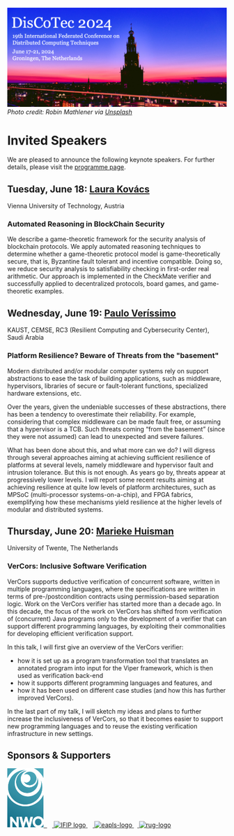[![](banner2024.v2.png)](.)
*Photo credit: Robin Mathlener via [Unsplash](https://unsplash.com/photos/black-concrete-building-during-night-time-3x-fuFPs-G0)* 

# Invited Speakers

We are pleased to announce the following keynote speakers. 
For further details, please visit the [programme page](https://www.discotec.org/2024/programme).

## Tuesday, June 18: [Laura Kovács](http://lkovacs.com)
Vienna University of Technology, Austria

### Automated Reasoning in BlockChain Security

We describe a game-theoretic framework for the security  analysis of blockchain protocols. 
We apply automated reasoning techniques to determine whether a game-theoretic protocol 
model is game-theoretically secure, that is, Byzantine fault tolerant and incentive compatible. 
Doing so, we reduce security analysis to satisfiability checking in first-order real arithmetic. 
Our approach is implemented in the CheckMate verifier and successfully applied to
decentralized protocols, board games, and game-theoretic examples.

## Wednesday, June 19: [Paulo Veríssimo](https://cemse.kaust.edu.sa/people/person/paulo-verissimo)
KAUST, CEMSE, RC3 (Resilient Computing and Cybersecurity Center), Saudi Arabia

### Platform Resilience? Beware of Threats from the "basement"

Modern distributed and/or modular computer systems rely on support abstractions to ease the task of building applications, such as middleware, hypervisors, libraries of secure or fault-tolerant functions, specialized hardware extensions, etc.

Over the years, given the undeniable successes of these abstractions, there has been a tendency to overestimate their reliability. For example, considering that complex middleware can be made fault free, or assuming that a hypervisor is a TCB. Such threats coming “from the basement” (since they were not assumed) can lead to unexpected and severe failures.

What has been done about this, and what more can we do? I will digress through several approaches aiming at achieving sufficient resilience of platforms at several levels, namely middleware and hypervisor fault and intrusion tolerance. But this is not enough. As years go by, threats appear at progressively lower levels. I will report some recent results aiming at achieving resilience at quite low levels of platform architectures, such as MPSoC (multi-processor systems-on-a-chip), and FPGA fabrics, exemplifying how these mechanisms yield resilience at the higher levels of modular and distributed systems.

## Thursday, June 20: [Marieke Huisman](https://wwwhome.ewi.utwente.nl/~marieke/)  


University of Twente, The Netherlands

### VerCors: Inclusive Software Verification


VerCors supports deductive verification of concurrent software, written in multiple programming languages, where the specifications are written in terms of pre-/postcondition contracts using permission-based separation logic. Work on the VerCors verifier has started more than a decade ago. In this decade, the focus of the work on VerCors has shifted from verification of (concurrent) Java programs only to the development of a verifier that can support different programming languages, by exploiting their commonalities for developing efficient verification support.

In this talk, I will first give an overview of the VerCors verifier:
- how it is set up as a program  transformation tool that translates an annotated program into input for the Viper framework, which is then used as verification
back-end
- how it supports different programming languages and features, and
- how it has been used on different case studies (and how this has further improved VerCors).

In the last part of my talk, I will sketch my ideas and plans to further increase the inclusiveness of VerCors, so that it becomes easier to support new programming languages and to reuse the existing verification infrastructure in new settings.

## Sponsors & Supporters

<a href="https://www.nwo.nl">
<img alt="nwo-logo" src="NWO.jpg" height="135px">&nbsp;&nbsp;</a> &nbsp;&nbsp;<a href="https://www.ifip.org">
  <img alt="IFIP logo" src="https://encrypted-tbn0.gstatic.com/images?q=tbn:ANd9GcS-EpsUS6bK4HbtbQ12Do2lkYu998ZGaXNCTWG4bxbd11vWDMDi" height="88px">
</a>&nbsp; &nbsp;<a href="https://eapls.org">
<img alt="eapls-logo" src="https://www.discotec.org/2021/EAPLS_logo.jpg" height="88px">
</a>&nbsp;&nbsp;<a href="http://rug.nl">
<img alt="rug-logo" src="https://www.rug.nl/about-ug/practical-matters/huisstijl/logobank-new/corporatelogo/corporatelogorood/rugr_logoen_rood_rgb.jpg" height="88px">
</a>
